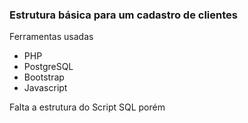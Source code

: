 ### Estrutura básica para um cadastro de clientes

Ferramentas usadas
- PHP
- PostgreSQL
- Bootstrap
- Javascript

Falta a estrutura do Script SQL porém
